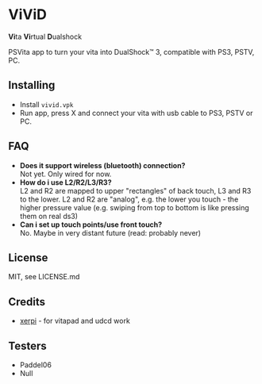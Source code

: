 # ViViD
**Vi**ta **Vi**rtual **D**ualshock

PSVita app to turn your vita into DualShock™ 3, compatible with PS3, PSTV, PC.

## Installing
* Install `vivid.vpk`
* Run app, press X and connect your vita with usb cable to PS3, PSTV or PC.

## FAQ
* **Does it support wireless (bluetooth) connection?**  
  Not yet. Only wired for now.
* **How do i use L2/R2/L3/R3?**  
  L2 and R2 are mapped to upper "rectangles" of back touch, L3 and R3 to the lower. L2 and R2 are "analog", e.g. the lower you touch - the higher pressure value (e.g. swiping from top to bottom is like pressing them on real ds3)
* **Can i set up touch points/use front touch?**  
  No. Maybe in very distant future (read: probably never)

## License

MIT, see LICENSE.md

## Credits

* [xerpi](https://github.com/xerpi) - for vitapad and udcd work

## Testers
* Paddel06
* Null
